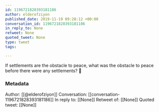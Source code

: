 ```yaml
---
id: 1196721828393181186
author: elderofziyon
published_date: 2019-11-19 09:28:12 +00:00
conversation_id: 1196721828393181186
in_reply_to: None
retweet: None
quoted_tweet: None
type: tweet
tags:

---
```


If settlements are the obstacle to peace, what was the obstacle to peace before there were any settlements? 🤔

### Metadata

Author: [[@elderofziyon]]
Conversation: [[conversation-1196721828393181186]]
In reply to: [[None]]
Retweet of: [[None]]
Quoted tweet: [[None]]
